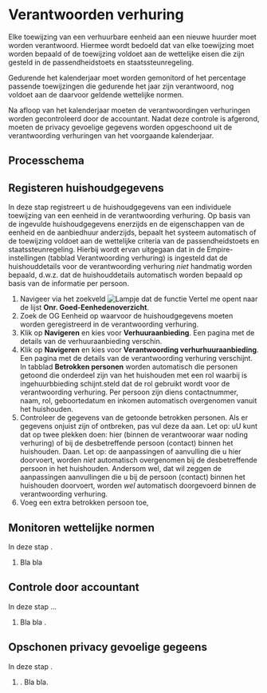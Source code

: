 # Verantwoorden verhuring

Elke toewijzing van een verhuurbare eenheid aan een nieuwe huurder moet worden verantwoord. Hiermee wordt bedoeld dat van elke toewijzing moet worden bepaald of de toewijzing voldoet aan de wettelijke eisen die zijn gesteld in de passendheidstoets en staatssteunregeling. 

Gedurende het kalenderjaar moet worden gemonitord of het percentage passende toewijzingen die gedurende het jaar zijn verantwoord, nog voldoet aan de daarvoor geldende wettelijke normen. 

Na afloop van het kalenderjaar moeten de verantwoordingen verhuringen worden gecontroleerd door de accountant. Nadat deze controle is afgerond, moeten de privacy gevoelige gegevens worden opgeschoond uit de verantwoording verhuringen van het voorgaande kalenderjaar.   


## Processchema

## Registeren huishoudgegevens  

In deze stap registreert u de huishoudgegevens van een individuele toewijzing van een eenheid in de verantwoording verhuring. Op basis van de ingevulde huishoudgegevens enerzijds en de eigenschappen van de eenheid en de aanbiedhuur anderzijds, bepaalt het systeem automatisch of de toewijzing voldoet aan de wettelijke criteria van de passendheidstoets en staatssteunregeling. 
Hierbij wordt ervan uitgegaan dat in de Empire-instellingen (tabblad Verantwoording verhuring) is ingesteld dat de huishouddetails voor de verantwoording verhuring *niet* handmatig worden bepaald, d.w.z. dat de huishouddetails automatisch worden bepaald op basis van de informatie per persoon. 

1. Navigeer via het zoekveld ![Lampje dat de functie Vertel me opent](https://docs.microsoft.com/nl-NL/dynamics365/business-central/media/ui-search/search_small.png "Vertel me wat u wilt doen") naar de lijst **Onr. Goed-Eenhedenoverzicht**.
2. Zoek de OG Eenheid op waarvoor de huishoudgegevens moeten worden geregistreerd in de verantwoording verhuring.
3. Klik op **Navigeren** en kies voor **Verhuuraanbieding**.  Een pagina met de details van de verhuuraanbieding verschin. 
4. Klik op **Navigeren** en kies voor **Verantwoording verhurhuuraanbieding**.  Een pagina met de details van de verantwoording verhuring verschijnt. In tabblad **Betrokken personen** worden automatisch die personen getoond die onderdeel zijn van het huishouden met een rol waarbij is ingehuurbbieding schijnt.steld dat de rol gebruikt wordt voor de verantwoording verhuring. Per persoon zijn diens contactnummer, naam, rol, geboortedatum en inkomen automatisch overgenomen vanuit het huishouden. 
5. Controleer de gegevens van de getoonde betrokken personen. Als er gegevens onjuist zijn of ontbreken, pas  vul deze da aan. Let op: uU kunt dat op twee plekken doen: hier (binnen de verantwoorar waar noding verhuring) of bij de desbetreffende persoon (contact) binnen het huishouden. Daan. Let op: de aanpassingen of aanvulling die u hier doorvoert, worden *niet* automatisch overgenomen bij de desbetreffende persoon in het huishouden. Andersom wel, dat wil zeggen de aanpassingen  aanvullingen die u bij de persoon (contact) binnen het huishouden doorvoert, worden *wel* automatisch doorgevoerd binnen de verantwoording verhuring. 
6. Voeg een extra betrokken persoon toe, 
 

## Monitoren wettelijke normen 

In deze stap . 

1. Bla bla 


## Controle door accountant 
In deze stap ... 

1. Bla bla . 


## Opschonen privacy gevoelige gegeens 

In deze stap  . 

1. . Bla bla. 

<!--stackedit_data:
eyJoaXN0b3J5IjpbLTM0MDg4MzQyMSwxMjM4NDUwODczLDIxMj
Q4NDk4MjksLTE0Njg3MTc2MzUsLTIwODYwODMyNzIsNTk3ODE5
MDQ4XX0=
-->